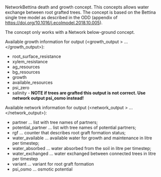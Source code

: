 

NetworkBettina death and growth concept. 
This concepts allows water exchange between root grafted trees.
The concept is based on the Bettina single tree model as described in the ODD (appendix of https://doi.org/10.1016/j.ecolmodel.2018.10.005). 

The concept only works with a Network below-ground concept.

Available growth information for output (<growth_output > ... </growth_output>):

- root_surface_resistance
- xylem_resistance
- ag_resources
- bg_resources
- growth
- available_resources
- psi_zero
- salinity - **NOTE if trees are grafted this output is not correct. Use network output psi_osmo instead!**

Available network information for output (<network_output > ... </network_output>):
  
- partner ... list with tree names of partners;  
- potential_partner ... list with tree names of potential partners;  
- rgf ... counter that describes root graft formation status;  
- water_available ... available water for growth and maintenance in litre per timestep;  
- water_absorbed ... water absorbed from the soil in litre per timestep;  
- water_exchanged ... water exchanged between connected trees in litre per timestep 
- variant ... variant for root graft formation
- psi_osmo ... osmotic potential